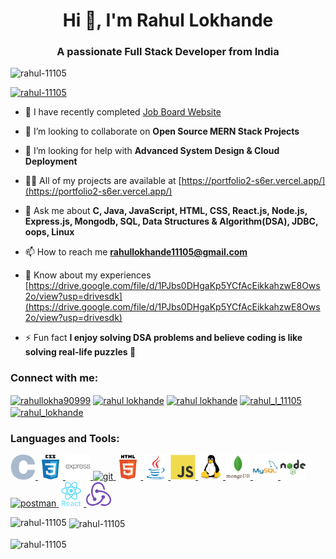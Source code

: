 <h1 align="center">Hi 👋, I'm Rahul Lokhande</h1>
<h3 align="center">A passionate Full Stack Developer from India</h3>

<p align="left"> <img src="https://komarev.com/ghpvc/?username=rahul-11105&label=Profile%20views&color=0e75b6&style=flat" alt="rahul-11105" /> </p>

<p align="left"> <a href="https://github.com/ryo-ma/github-profile-trophy"><img src="https://github-profile-trophy.vercel.app/?username=rahul-11105" alt="rahul-11105" /></a> </p>

- 🔭 I have recently completed [Job Board Website](https://github.com/rahul-11105/CODSOFT)

- 👯 I’m looking to collaborate on **Open Source MERN Stack Projects**

- 🤝 I’m looking for help with **Advanced System Design & Cloud Deployment**

- 👨‍💻 All of my projects are available at [https://portfolio2-s6er.vercel.app/](https://portfolio2-s6er.vercel.app/)

- 💬 Ask me about **C, Java, JavaScript, HTML, CSS, React.js, Node.js, Express.js, Mongodb, SQL, Data Structures & Algorithm(DSA), JDBC, oops, Linux**

- 📫 How to reach me **rahullokhande11105@gmail.com**

- 📄 Know about my experiences [https://drive.google.com/file/d/1PJbs0DHgaKp5YCfAcEikkahzwE8Ows2o/view?usp=drivesdk](https://drive.google.com/file/d/1PJbs0DHgaKp5YCfAcEikkahzwE8Ows2o/view?usp=drivesdk)

- ⚡ Fun fact **I enjoy solving DSA problems and believe coding is like solving real-life puzzles 🧩**

<h3 align="left">Connect with me:</h3>
<p align="left">
<a href="https://twitter.com/rahullokha90999" target="blank"><img align="center" src="https://raw.githubusercontent.com/rahuldkjain/github-profile-readme-generator/master/src/images/icons/Social/twitter.svg" alt="rahullokha90999" height="30" width="40" /></a>
<a href="https://linkedin.com/in/rahul lokhande" target="blank"><img align="center" src="https://raw.githubusercontent.com/rahuldkjain/github-profile-readme-generator/master/src/images/icons/Social/linked-in-alt.svg" alt="rahul lokhande" height="30" width="40" /></a>
<a href="https://stackoverflow.com/users/rahul lokhande" target="blank"><img align="center" src="https://raw.githubusercontent.com/rahuldkjain/github-profile-readme-generator/master/src/images/icons/Social/stack-overflow.svg" alt="rahul lokhande" height="30" width="40" /></a>
<a href="https://instagram.com/rahul_l_11105" target="blank"><img align="center" src="https://raw.githubusercontent.com/rahuldkjain/github-profile-readme-generator/master/src/images/icons/Social/instagram.svg" alt="rahul_l_11105" height="30" width="40" /></a>
<a href="https://www.leetcode.com/rahul_lokhande" target="blank"><img align="center" src="https://raw.githubusercontent.com/rahuldkjain/github-profile-readme-generator/master/src/images/icons/Social/leet-code.svg" alt="rahul_lokhande" height="30" width="40" /></a>
</p>

<h3 align="left">Languages and Tools:</h3>
<p align="left"> <a href="https://www.cprogramming.com/" target="_blank" rel="noreferrer"> <img src="https://raw.githubusercontent.com/devicons/devicon/master/icons/c/c-original.svg" alt="c" width="40" height="40"/> </a> <a href="https://www.w3schools.com/css/" target="_blank" rel="noreferrer"> <img src="https://raw.githubusercontent.com/devicons/devicon/master/icons/css3/css3-original-wordmark.svg" alt="css3" width="40" height="40"/> </a> <a href="https://expressjs.com" target="_blank" rel="noreferrer"> <img src="https://raw.githubusercontent.com/devicons/devicon/master/icons/express/express-original-wordmark.svg" alt="express" width="40" height="40"/> </a> <a href="https://git-scm.com/" target="_blank" rel="noreferrer"> <img src="https://www.vectorlogo.zone/logos/git-scm/git-scm-icon.svg" alt="git" width="40" height="40"/> </a> <a href="https://www.w3.org/html/" target="_blank" rel="noreferrer"> <img src="https://raw.githubusercontent.com/devicons/devicon/master/icons/html5/html5-original-wordmark.svg" alt="html5" width="40" height="40"/> </a> <a href="https://www.java.com" target="_blank" rel="noreferrer"> <img src="https://raw.githubusercontent.com/devicons/devicon/master/icons/java/java-original.svg" alt="java" width="40" height="40"/> </a> <a href="https://developer.mozilla.org/en-US/docs/Web/JavaScript" target="_blank" rel="noreferrer"> <img src="https://raw.githubusercontent.com/devicons/devicon/master/icons/javascript/javascript-original.svg" alt="javascript" width="40" height="40"/> </a> <a href="https://www.linux.org/" target="_blank" rel="noreferrer"> <img src="https://raw.githubusercontent.com/devicons/devicon/master/icons/linux/linux-original.svg" alt="linux" width="40" height="40"/> </a> <a href="https://www.mongodb.com/" target="_blank" rel="noreferrer"> <img src="https://raw.githubusercontent.com/devicons/devicon/master/icons/mongodb/mongodb-original-wordmark.svg" alt="mongodb" width="40" height="40"/> </a> <a href="https://www.mysql.com/" target="_blank" rel="noreferrer"> <img src="https://raw.githubusercontent.com/devicons/devicon/master/icons/mysql/mysql-original-wordmark.svg" alt="mysql" width="40" height="40"/> </a> <a href="https://nodejs.org" target="_blank" rel="noreferrer"> <img src="https://raw.githubusercontent.com/devicons/devicon/master/icons/nodejs/nodejs-original-wordmark.svg" alt="nodejs" width="40" height="40"/> </a> <a href="https://postman.com" target="_blank" rel="noreferrer"> <img src="https://www.vectorlogo.zone/logos/getpostman/getpostman-icon.svg" alt="postman" width="40" height="40"/> </a> <a href="https://reactjs.org/" target="_blank" rel="noreferrer"> <img src="https://raw.githubusercontent.com/devicons/devicon/master/icons/react/react-original-wordmark.svg" alt="react" width="40" height="40"/> </a> <a href="https://redux.js.org" target="_blank" rel="noreferrer"> <img src="https://raw.githubusercontent.com/devicons/devicon/master/icons/redux/redux-original.svg" alt="redux" width="40" height="40"/> </a> </p>

<p><img align="left" src="https://github-readme-stats.vercel.app/api/top-langs?username=rahul-11105&show_icons=true&locale=en&layout=compact" alt="rahul-11105" /></p>

<p>&nbsp;<img align="center" src="https://github-readme-stats.vercel.app/api?username=rahul-11105&show_icons=true&locale=en" alt="rahul-11105" /></p>

<p><img align="center" src="https://github-readme-streak-stats.herokuapp.com/?user=rahul-11105&" alt="rahul-11105" /></p>
